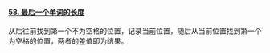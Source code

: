 #### [58. 最后一个单词的长度](https://leetcode-cn.com/problems/length-of-last-word/)

从后往前找到第一个不为空格的位置，记录当前位置，随后从当前位置找到第一个为空格的位置，两者的差值即为结果。